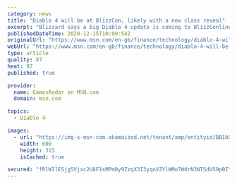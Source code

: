 ```yaml
---
category: news
title: "Diablo 4 will be at BlizzCon, likely with a new class reveal"
excerpt: "Blizzard says a big Diablo 4 update is coming to BlizzConline, the digital alternative to BlizzCon taking place in February. In the latest quarterly update from Blizzard, in which we learned a lot ..."
publishedDateTime: 2020-12-15T10:00:54Z
originalUrl: "https://www.msn.com/en-gb/finance/technology/diablo-4-will-be-at-blizzcon-likely-with-a-new-class-reveal/ar-BB1bXcdu"
webUrl: "https://www.msn.com/en-gb/finance/technology/diablo-4-will-be-at-blizzcon-likely-with-a-new-class-reveal/ar-BB1bXcdu"
type: article
quality: 87
heat: 87
published: true

provider:
  name: GamesRadar on MSN.com
  domain: msn.com

topics:
  - Diablo 4

images:
  - url: "https://img-s-msn-com.akamaized.net/tenant/amp/entityid/BB1bXeIm.img?h=315&w=600&m=6&q=60&o=t&l=f&f=jpg"
    width: 600
    height: 315
    isCached: true

secured: "fRlWIlESjg5Vjxc2U8F1sMPm0y9ZzqX3I3yqoVZYlWMo7WdrN3NTSdU59pBIYzKY47o9n+bF6GwJ3y7H43nsbCbO4AcRhK2F1j4sbuF+eW/nlfUa1M2mAkHnxHIJbYjblr3EIyTnkSgfYaXWVs3nOq85LlGE7dmeF2GH7LY8bPd2oMZTLUqIM88CnYmbz7NNq8yZ4ynphyns+/oDjG2ilS7AbMIRevablwSmvr3Fkmz+gvBksBnQsnVtXqdEXKeNAtcg3SDyl8YCx82xjeKEB71J2UsWGxfJG5Fnp+KyKLFS6yaUmo6QWLnKcw6ChzcLVYcXuKXSliwVoSOGrEVNLFzjm6ID0n7I5DPnszlOM3o=;1YOitsrPJD8kd8YDOjvpJg=="
---
```



